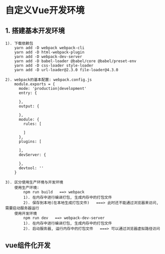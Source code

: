 # 自定义Vue开发环境
## 1. 搭建基本开发环境
    1). 下载依赖包
        yarn add -D webpack webpack-cli
        yarn add -D html-webpack-plugin
        yarn add -D webpack-dev-server
        yarn add -D babel-loader @babel/core @babel/preset-env
        yarn add -D css-loader style-loader
        yarn add -D url-loader@2.3.0 file-loader@4.3.0
    
    2). webpack的基本配置: webpack.config.js
        module.exports = {
          mode: 'production|development'
          entry: {

          },
          output: {

          },
          module: {
            rules: [

            ]
          },
          plugins: [

          ],
          devServer: {

          },
          devtool: ''
        }

    3). 区分使用生产环境与开发环境
        使用生产环境:
            npm run build   ==> webpack
            1). 在内存中进行编译打包, 生成内存中的打包文件
            2). 保存到本地(在本地生成打包文件)   ===> 此时还不能通过浏览器来访问, 需要启动服务器运行
        使用开发环境
            npm run dev   ==> webpack-dev-server
            1). 在内存中进行编译打包, 生成内存中的打包文件
            2). 启动服务器, 运行内存中的打包文件   ===> 可以通过浏览器虚拟路径访问



## vue组件化开发
